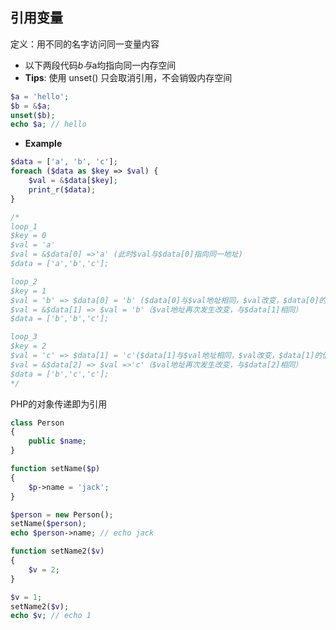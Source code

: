 ## 引用变量
定义：用不同的名字访问同一变量内容
 * 以下两段代码$b与$a均指向同一内存空间
 * **Tips**: 使用 unset() 只会取消引用，不会销毁内存空间

``` php
$a = 'hello';
$b = &$a;
unset($b);
echo $a; // hello
```

* **Example**

``` php
$data = ['a', 'b', 'c'];
foreach ($data as $key => $val) {
    $val = &$data[$key];
    print_r($data);
}

/*
loop_1
$key = 0
$val = 'a'
$val = &$data[0] =>'a' (此时$val与$data[0]指向同一地址)
$data = ['a','b','c'];

loop_2
$key = 1
$val = 'b' => $data[0] = 'b' ($data[0]与$val地址相同，$val改变，$data[0]的值也发生改变)
$val = &$data[1] => $val = 'b'（$val地址再次发生改变，与$data[1]相同）
$data = ['b','b','c'];

loop_3
$key = 2
$val = 'c' => $data[1] = 'c'($data[1]与$val地址相同，$val改变，$data[1]的值也发生改变)
$val = &$data[2] => $val =>'c'（$val地址再次发生改变，与$data[2]相同）
$data = ['b','c','c'];
*/
```

PHP的对象传递即为引用

``` php
class Person
{
    public $name;
}

function setName($p)
{
    $p->name = 'jack';
}

$person = new Person();
setName($person);
echo $person->name; // echo jack

function setName2($v)
{
    $v = 2;
}

$v = 1;
setName2($v);
echo $v; // echo 1
```


